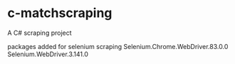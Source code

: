 # c-matchscraping
A C# scraping project

packages added for selenium scraping
Selenium.Chrome.WebDriver.83.0.0
Selenium.WebDriver.3.141.0
